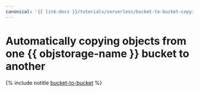 ```yaml
---
canonical: '{{ link-docs }}/tutorials/serverless/bucket-to-bucket-copying'
---
```


# Automatically copying objects from one {{ objstorage-name }} bucket to another

{% include notitle [bucket-to-bucket](../../_tutorials/serverless/bucket-to-bucket-copying.md) %}